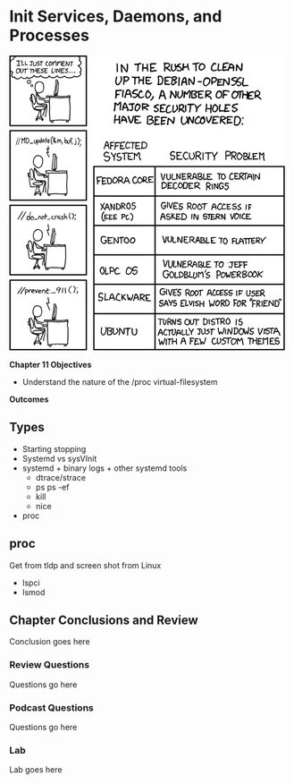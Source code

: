 # Init Services, Daemons, and Processes
![*You never know what is enabled...*](images/Chapter-Header/Chapter-11/security_holes-2.png "Security Holes")

__Chapter 11 Objectives__

* Understand the nature of the /proc virtual-filesystem

__Outcomes__

## Types

   * Starting stopping
   * Systemd vs sysVInit
   *  systemd 
    + binary logs
    + other systemd tools
        + dtrace/strace
        + ps ps -ef 
        + kill
        + nice
   * proc
   
   
## proc

  Get from tldp   and screen shot from Linux
  
 * lspci 
 * lsmod


## Chapter Conclusions and Review

  Conclusion goes here

### Review Questions

 Questions go here

### Podcast Questions

 Questions go here

### Lab

 Lab goes here 
 
 